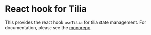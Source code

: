 # React hook for Tilia

This provides the react hook `useTilia` for tilia state management. For
documentation, please see the [monorepo](https://github.com/tiliajs/tilia).
